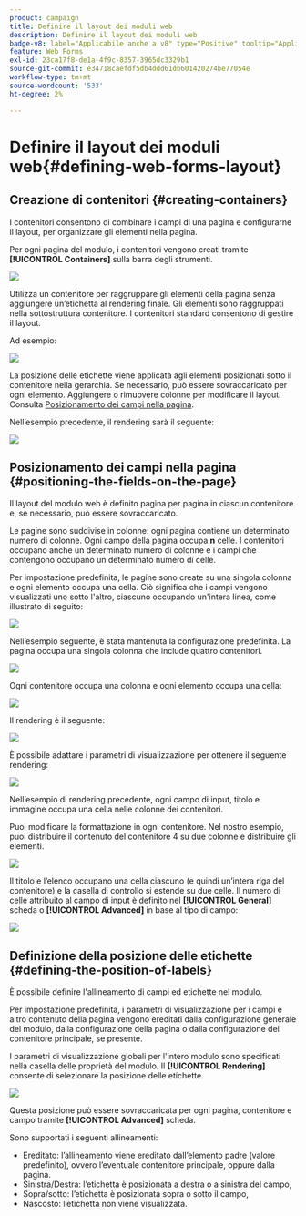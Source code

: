 ```yaml
---
product: campaign
title: Definire il layout dei moduli web
description: Definire il layout dei moduli web
badge-v8: label="Applicabile anche a v8" type="Positive" tooltip="Applicabile anche a Campaign v8"
feature: Web Forms
exl-id: 23ca17f8-de1a-4f9c-8357-3965dc3329b1
source-git-commit: e34718caefdf5db4ddd61db601420274be77054e
workflow-type: tm+mt
source-wordcount: '533'
ht-degree: 2%

---
```


# Definire il layout dei moduli web{#defining-web-forms-layout}



## Creazione di contenitori {#creating-containers}

I contenitori consentono di combinare i campi di una pagina e configurarne il layout, per organizzare gli elementi nella pagina.

Per ogni pagina del modulo, i contenitori vengono creati tramite **[!UICONTROL Containers]** sulla barra degli strumenti.

![](assets/s_ncs_admin_survey_containers_add.png)

Utilizza un contenitore per raggruppare gli elementi della pagina senza aggiungere un’etichetta al rendering finale. Gli elementi sono raggruppati nella sottostruttura contenitore. I contenitori standard consentono di gestire il layout.

Ad esempio:

![](assets/s_ncs_admin_survey_containers_std_arbo.png)

La posizione delle etichette viene applicata agli elementi posizionati sotto il contenitore nella gerarchia. Se necessario, può essere sovraccaricato per ogni elemento. Aggiungere o rimuovere colonne per modificare il layout. Consulta [Posizionamento dei campi nella pagina](#positioning-the-fields-on-the-page).

Nell’esempio precedente, il rendering sarà il seguente:

![](assets/s_ncs_admin_survey_containers_std_ex.png)

## Posizionamento dei campi nella pagina {#positioning-the-fields-on-the-page}

Il layout del modulo web è definito pagina per pagina in ciascun contenitore e, se necessario, può essere sovraccaricato.

Le pagine sono suddivise in colonne: ogni pagina contiene un determinato numero di colonne. Ogni campo della pagina occupa **n** celle. I contenitori occupano anche un determinato numero di colonne e i campi che contengono occupano un determinato numero di celle.

Per impostazione predefinita, le pagine sono create su una singola colonna e ogni elemento occupa una cella. Ciò significa che i campi vengono visualizzati uno sotto l&#39;altro, ciascuno occupando un&#39;intera linea, come illustrato di seguito:

![](assets/s_ncs_admin_survey_container_ex.png)

Nell’esempio seguente, è stata mantenuta la configurazione predefinita. La pagina occupa una singola colonna che include quattro contenitori.

![](assets/s_ncs_admin_survey_container_ex0.png)

Ogni contenitore occupa una colonna e ogni elemento occupa una cella:

![](assets/s_ncs_admin_survey_container_ex0a.png)

Il rendering è il seguente:

![](assets/s_ncs_admin_survey_container_ex0_rend.png)

È possibile adattare i parametri di visualizzazione per ottenere il seguente rendering:

![](assets/s_ncs_admin_survey_container_ex1_rend.png)

Nell’esempio di rendering precedente, ogni campo di input, titolo e immagine occupa una cella nelle colonne dei contenitori.

Puoi modificare la formattazione in ogni contenitore. Nel nostro esempio, puoi distribuire il contenuto del contenitore 4 su due colonne e distribuire gli elementi.

![](assets/s_ncs_admin_survey_container_ex2_rend.png)

Il titolo e l’elenco occupano una cella ciascuno (e quindi un’intera riga del contenitore) e la casella di controllo si estende su due celle. Il numero di celle attribuito al campo di input è definito nel **[!UICONTROL General]** scheda o **[!UICONTROL Advanced]** in base al tipo di campo:

![](assets/s_ncs_admin_survey_container_ex2.png)

## Definizione della posizione delle etichette {#defining-the-position-of-labels}

È possibile definire l&#39;allineamento di campi ed etichette nel modulo.

Per impostazione predefinita, i parametri di visualizzazione per i campi e altro contenuto della pagina vengono ereditati dalla configurazione generale del modulo, dalla configurazione della pagina o dalla configurazione del contenitore principale, se presente.

I parametri di visualizzazione globali per l&#39;intero modulo sono specificati nella casella delle proprietà del modulo. Il **[!UICONTROL Rendering]** consente di selezionare la posizione delle etichette.

![](assets/s_ncs_admin_survey_label_position.png)

Questa posizione può essere sovraccaricata per ogni pagina, contenitore e campo tramite **[!UICONTROL Advanced]** scheda.

Sono supportati i seguenti allineamenti:

* Ereditato: l’allineamento viene ereditato dall’elemento padre (valore predefinito), ovvero l’eventuale contenitore principale, oppure dalla pagina.
* Sinistra/Destra: l’etichetta è posizionata a destra o a sinistra del campo,
* Sopra/sotto: l’etichetta è posizionata sopra o sotto il campo,
* Nascosto: l’etichetta non viene visualizzata.
